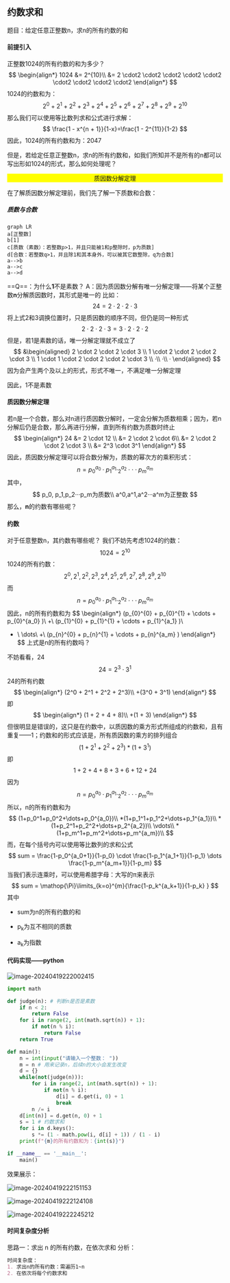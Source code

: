 ## 约数求和

题目：给定任意正整数n，求n的所有约数的和
#### 前提引入

正整数1024的所有约数的和为多少？
$$
\begin{align*}
1024 &= 2^{10}\\
	 &= 2 \cdot2 \cdot2 \cdot2 \cdot2 \cdot2 \cdot2 \cdot2 \cdot2 \cdot2 
\end{align*}
$$
1024的约数和为：
$$
2^0 + 2^1 + 2^2 +2^3+ 2^4+2^5+2^6+2^7+2^8+2^9+2^{10}
$$
那么我们可以使用等比数列求和公式进行求解：
$$
\frac{1 - x^{n + 1}}{1-x}=\frac{1 - 2^{11}}{1-2}
$$
因此，1024的所有约数和为：2047

但是，若给定任意正整数n，求n的所有约数和，如我们所知并不是所有的n都可以写出形如1024的形式，那么如何处理呢？

<p>
    <center style="background-color:yellow">质因数分解定理</center>
 </p>

在了解质因数分解定理前，我们先了解一下质数和合数：

##### 质数与合数

```mermaid
graph LR
a[正整数]
b[1]
c[质数（素数）：若整数p>1，并且只能被1和p整除时，p为质数]
d[合数：若整数q>1，并且除1和其本身外，可以被其它数整除，q为合数]
a-->b
a-->c
a-->d
```

==Q==：为什么**1**不是素数？
A：因为质因数分解有唯一分解定理——将某个正整数**n**分解质因数时，其形式是唯一的
比如：
$$
24 = 2 \cdot 2 \cdot 2 \cdot 3
$$
将上式2和3调换位置时，只是质因数的顺序不同，但仍是同一种形式
$$
2\cdot2\cdot2\cdot3 = 3\cdot2\cdot2\cdot2
$$
但是，若1是素数的话，唯一分解定理就不成立了
$$
&\begin{aligned}
2 \cdot 2 \cdot 2 \cdot 3 \\
1 \cdot 2 \cdot 2 \cdot 2 \cdot 3 \\
1 \cdot 1 \cdot 2 \cdot 2 \cdot 2 \cdot 3 \\
·\\
·\\
·
\end{aligned}
$$
因为会产生两个及以上的形式，形式不唯一，不满足唯一分解定理

因此，1不是素数

#### 质因数分解定理

​	若n是一个合数，那么对n进行质因数分解时，一定会分解为质数相乘；因为，若n分解后仍是合数，那么再进行分解，直到所有约数为质数时终止
$$
\begin{align*}
24 &= 2 \cdot 12 \\
   &= 2 \cdot 2 \cdot 6\\
   &= 2 \cdot 2 \cdot 2 \cdot 3 \\
   &= 2^3 \cdot 3^1
\end{align*}
$$
因此，质因数分解定理可以将合数分解为，质数的幂次方的乘积形式：
$$
n = p_0^{a_0} \cdot p_1^{a_1}\cdotp_2^{a_2}\cdot\cdot\cdot p_m^{a_m}
$$
其中，
$$
p_0, p_1,p_2···p_m为质数\\
a^0,a^1,a^2···a^m为正整数
$$
那么，**n**的约数有哪些呢？

#### 约数

对于任意整数n，其约数有哪些呢？
我们不妨先考虑1024的约数：
$$
1024=2^{10}
$$
1024的所有约数：
$$
2^0 ,2^1 ,2^2 ,2^3, 2^4,2^5,2^6,2^7,2^8,2^9,2^{10}
$$
而
$$
n = p_0^{a_0} \cdot p_1^{a_1}\cdotp_2^{a_2}\cdot\cdot\cdot p_m^{a_m}
$$
因此，n的所有约数和为
$$
\begin{align*}
(p_{0}^{0} + p_{0}^{1} + \cdots + p_{0}^{a_0}  )\\
+\\
(p_{1}^{0} + p_{1}^{1} + \cdots + p_{1}^{a_1}  )\\
+ \\
\dots\\
+\\
(p_{n}^{0} + p_{n}^{1} + \cdots + p_{n}^{a_m} )
\end{align*}
$$
上式是n的所有约数吗？

不妨看看，24
$$
24=2^3\cdot3^1
$$
24的所有约数
$$
\begin{align*}
(2^0 + 2^1 + 2^2 +  2^3)\\
+(3^0 + 3^1)
\end{align*}
$$
即
$$
\begin{align*}
(1 + 2 + 4 + 8)\\
+(1 + 3)
\end{align*}
$$
但很明显是错误的，这只是在约数中，以质因数的乘方形式所组成的约数和，且有重复——1；约数和的形式应该是，所有质因数的乘方的排列组合
$$
(1 + 2^1 + 2^2+2^3)*(1+3^1)
$$
即
$$
1+2+4+8+3+6+12+24
$$
因为
$$
n = p_0^{a_0} \cdot p_1^{a_1}\cdotp_2^{a_2}\cdot\cdot\cdot p_m^{a_m}
$$
所以，n的所有约数和为
$$
(1+p_0^1+p_0^2+\dots+p_0^{a_0})\\
*(1+p_1^1+p_1^2+\dots+p_1^{a_1})\\
*(1+p_2^1+p_2^2+\dots+p_2^{a_2})\\
\vdots\\
*(1+p_m^1+p_m^2+\dots+p_m^{a_m})\\
$$
而，在每个括号内可以使用等比数列的求和公式
$$
sum =
\frac{1-p_0^{a_0+1}}{1-p_0} \cdot \frac{1-p_1^{a_1+1}}{1-p_1} \dots \frac{1-p_m^{a_m+1}}{1-p_m}
$$
当我们表示连乘时，可以使用希腊字母：大写的π来表示
$$
sum = \mathop{\Pi}\limits_{k=o}^{m}{\frac{1-p_k^{a_k+1}}{1-p_k} }
$$
其中

- sum为n的所有约数的和

- <p>p<sub>k</sub>为互不相同的质数</p>

- <p>a<sub>k</sub>为指数</p>

#### 代码实现——python

![image-20240419222002415](图片/image-20240419222002415-1713668306577-1.png)

```python
import math

def judge(n): # 判断n是否是素数
    if n < 2:
        return False
    for i in range(2, int(math.sqrt(n)) + 1):
        if not(n % i):
            return False
    return True

def main():
    n = int(input("请输入一个整数： "))
    m = n # 用来记录n，后续n的大小会发生改变
    d = {}
    while(not(judge(n))):
        for i in range(2, int(math.sqrt(n)) + 1):
            if not(n % i):
                d[i] = d.get(i, 0) + 1
                break
        n /= i
    d[int(n)] = d.get(n, 0) + 1
    s = 1 # 约数求和
    for i in d.keys():
        s *= (1 - math.pow(i, d[i] + 1)) / (1 - i)
    print(f"{m}的所有约数和为：{int(s)}")

if __name__ == '__main__':
    main()
```

效果展示：



![image-20240419222151153](图片/image-20240419222151153-1713668306578-2.png)

![image-20240419222124108](图片/image-20240419222124108-1713668306578-4.png)

![image-20240419222245212](图片/image-20240419222245212-1713668306578-3.png)

#### 时间复杂度分析

思路一：求出 n 的所有约数，在依次求和
分析：

```markdown
时间复杂度：
1. 求出n的所有约数：需遍历1~n
2. 在依次将每个约数求和
```

